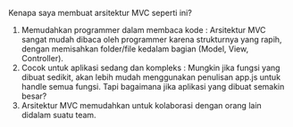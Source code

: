 Kenapa saya membuat arsitektur MVC seperti ini?
1. Memudahkan programmer dalam membaca kode : Arsitektur MVC sangat mudah dibaca oleh programmer karena strukturnya yang rapih, dengan memisahkan folder/file kedalam bagian (Model, View, Controller).
2. Cocok untuk aplikasi sedang dan kompleks : Mungkin jika fungsi yang dibuat sedikit, akan lebih mudah menggunakan penulisan app.js untuk handle semua fungsi. Tapi bagaimana jika aplikasi yang dibuat semakin besar?
3. Arsitektur MVC memudahkan untuk kolaborasi dengan orang lain didalam suatu team.
